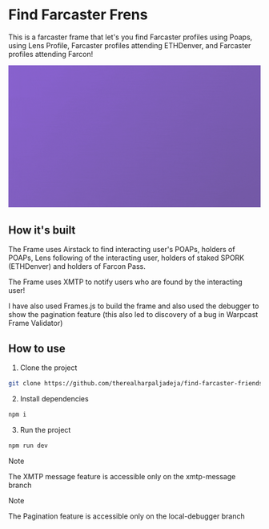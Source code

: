 # Find Farcaster Frens

This is a farcaster frame that let's you find Farcaster profiles using Poaps, using Lens Profile, Farcaster profiles attending ETHDenver, and Farcaster profiles attending Farcon!

![base.gif](./public/base.gif)

## How it's built

The Frame uses Airstack to find interacting user's POAPs, holders of POAPs, Lens following of the interacting user, holders of staked SPORK (ETHDenver) and holders of Farcon Pass.

The Frame uses XMTP to notify users who are found by the interacting user!

I have also used Frames.js to build the frame and also used the debugger to show the pagination feature (this also led to discovery of a bug in Warpcast Frame Validator)

## How to use

1. Clone the project

```bash
git clone https://github.com/therealharpaljadeja/find-farcaster-friends
```

2. Install dependencies

```bash
npm i
```

3. Run the project

```bash
npm run dev
```

> [!NOTE]
> The XMTP message feature is accessible only on the xmtp-message branch

> [!NOTE]
> The Pagination feature is accessible only on the local-debugger branch
